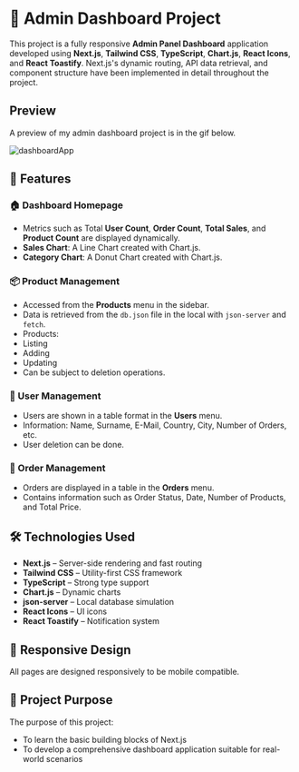 # 🧭 Admin Dashboard Project

This project is a fully responsive **Admin Panel Dashboard** application developed using **Next.js**, **Tailwind CSS**, **TypeScript**, **Chart.js**, **React Icons**, and **React Toastify**. Next.js's dynamic routing, API data retrieval, and component structure have been implemented in detail throughout the project.

## Preview

A preview of my admin dashboard project is in the gif below.

![dashboardApp](https://github.com/user-attachments/assets/674148ef-3059-4019-a3a8-632eb5fb5325)


## 🚀 Features

### 🏠 Dashboard Homepage
- Metrics such as Total **User Count**, **Order Count**, **Total Sales**, and **Product Count** are displayed dynamically.
- **Sales Chart**: A Line Chart created with Chart.js.
- **Category Chart**: A Donut Chart created with Chart.js.

### 📦 Product Management
- Accessed from the **Products** menu in the sidebar.
- Data is retrieved from the `db.json` file in the local with `json-server` and `fetch`.
- Products:
- Listing
- Adding
- Updating
- Can be subject to deletion operations.

### 👤 User Management
- Users are shown in a table format in the **Users** menu.
- Information: Name, Surname, E-Mail, Country, City, Number of Orders, etc.
- User deletion can be done.

### 🧾 Order Management
- Orders are displayed in a table in the **Orders** menu.
- Contains information such as Order Status, Date, Number of Products, and Total Price.

## 🛠️ Technologies Used

- **Next.js** – Server-side rendering and fast routing
- **Tailwind CSS** – Utility-first CSS framework
- **TypeScript** – Strong type support
- **Chart.js** – Dynamic charts
- **json-server** – Local database simulation
- **React Icons** – UI icons
- **React Toastify** – Notification system

## 📱 Responsive Design

All pages are designed responsively to be mobile compatible.

## 🎯 Project Purpose

The purpose of this project:
- To learn the basic building blocks of Next.js
- To develop a comprehensive dashboard application suitable for real-world scenarios
